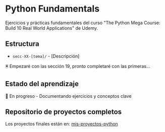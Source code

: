 # Python Fundamentals

Ejercicios y prácticas fundamentales del curso "The Python Mega Course: Build 10 Real World Applications" de Udemy.

## Estructura

- `secc-XX-[tema]/` - [Descripción]

🖲️ Empezaré con las sección 19, pronto completaré con las primeras... 

## Estado del aprendizaje

🚧 En progreso - Documentando ejercicios y conceptos clave

## Repositorio de proyectos completos

Los proyectos finales están en: [mis-proyectos-python](https://github.com/rodriencinas/mis-proyectos-python)